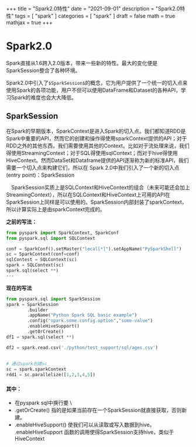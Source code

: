 +++
title = "Spark2.0特性"
date = "2021-09-01"
description = "Spark2.0特性"
tags = [
  "spark"
]
categories = [
  "spark"
]
draft = false
math = true
mathjax = true
+++


# Spark2.0

Spark直接从1.6跨入2.0版本，带来一些新的特性。最大的变化便是SparkSession整合了各种环境。

Spark2.0中引入了`$SparkSession$`的概念，它为用户提供了一个统一的切入点来使用Spark的各项功能，用户不但可以使用DataFrame和Dataset的各种API，学习Spark的难度也会大大降低。


## SparkSession
在Spark的早期版本，SparkContext是进入Spark的切入点。我们都知道RDD是Spark中重要的API，然而它的创建和操作得使用sparkContext提供的API；对于RDD之外的其他东西，我们需要使用其他的Context。比如对于流处理来说，我们得使用StreamingContext；对于SQL得使用sqlContext；而对于hive得使用HiveContext。然而DataSet和Dataframe提供的API逐渐称为新的标准API，我们需要一个切入点来构建它们，所以在 Spark 2.0中我们引入了一个新的切入点(entry point)：SparkSession

　SparkSession实质上是SQLContext和HiveContext的组合（未来可能还会加上StreamingContext），所以在SQLContext和HiveContext上可用的API在SparkSession上同样是可以使用的。SparkSession内部封装了sparkContext，所以计算实际上是由sparkContext完成的。

**之前的写法：**
```py
from pyspark import SparkContext, SparkConf
from pyspark.sql import SQLContext

conf = SparkConf().setMaster("local[*]").setAppName("PySparkShell")
sc = SparkContext(conf=conf)
sqlContest = SQLContext(sc)
spark = SQLContext(sc)
spark.sql(select **)
···
```
**现在的写法**
```py
from pyspark.sql import SparkSession
spark = SparkSession 
        .builder 
        .appName("Python Spark SQL basic example")
        .config("spark.some.config.option","some-value") 
        .enableHiveSupport()
        .getOrCreate()
df1 = spark.sql(select **)    

df2 = spark.read.csv('./python/test_support/sql/ages.csv')
 
 
# 通过spark创建sc
sc = spark.sparkContext
rdd1 = sc.parallelize([1,2,3,4,5])
```
#### 其中：
- 在pyspark sql中换行要  \
- .getOrCreate() 指的是如果当前存在一个SparkSession就直接获取，否则新建。
- .enableHiveSupport() 使我们可以从读取或写入数据到hive。
.enableHiveSupport 函数的调用使得SparkSession支持hive，类似于HiveContext